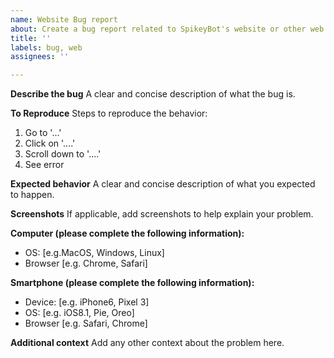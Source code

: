 ```yaml
---
name: Website Bug report
about: Create a bug report related to SpikeyBot's website or other web related features.
title: ''
labels: bug, web
assignees: ''

---
```


**Describe the bug**
A clear and concise description of what the bug is.

**To Reproduce**
Steps to reproduce the behavior:
1. Go to '...'
2. Click on '....'
3. Scroll down to '....'
4. See error

**Expected behavior**
A clear and concise description of what you expected to happen.

**Screenshots**
If applicable, add screenshots to help explain your problem.

**Computer (please complete the following information):**
 - OS: [e.g.MacOS, Windows, Linux]
 - Browser [e.g. Chrome, Safari]

**Smartphone (please complete the following information):**
 - Device: [e.g. iPhone6, Pixel 3]
 - OS: [e.g. iOS8.1, Pie, Oreo]
 - Browser [e.g. Safari, Chrome]

**Additional context**
Add any other context about the problem here.
